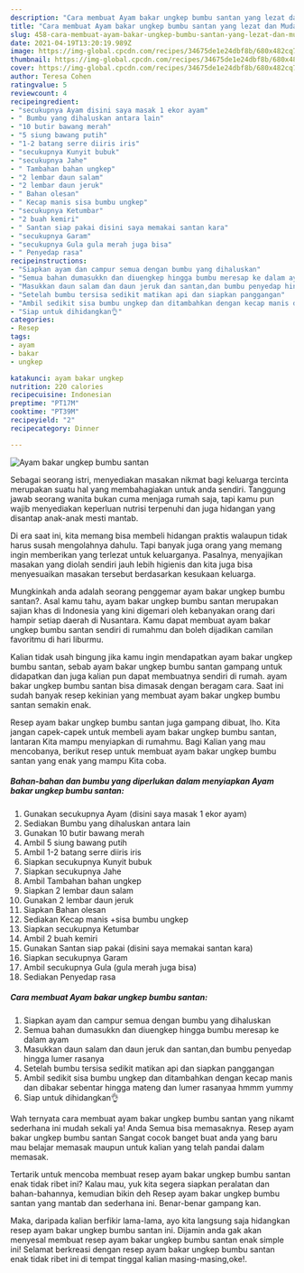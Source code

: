 ```yaml
---
description: "Cara membuat Ayam bakar ungkep bumbu santan yang lezat dan Mudah Dibuat"
title: "Cara membuat Ayam bakar ungkep bumbu santan yang lezat dan Mudah Dibuat"
slug: 458-cara-membuat-ayam-bakar-ungkep-bumbu-santan-yang-lezat-dan-mudah-dibuat
date: 2021-04-19T13:20:19.989Z
image: https://img-global.cpcdn.com/recipes/34675de1e24dbf8b/680x482cq70/ayam-bakar-ungkep-bumbu-santan-foto-resep-utama.jpg
thumbnail: https://img-global.cpcdn.com/recipes/34675de1e24dbf8b/680x482cq70/ayam-bakar-ungkep-bumbu-santan-foto-resep-utama.jpg
cover: https://img-global.cpcdn.com/recipes/34675de1e24dbf8b/680x482cq70/ayam-bakar-ungkep-bumbu-santan-foto-resep-utama.jpg
author: Teresa Cohen
ratingvalue: 5
reviewcount: 4
recipeingredient:
- "secukupnya Ayam disini saya masak 1 ekor ayam"
- " Bumbu yang dihaluskan antara lain"
- "10 butir bawang merah"
- "5 siung bawang putih"
- "1-2 batang serre diiris iris"
- "secukupnya Kunyit bubuk"
- "secukupnya Jahe"
- " Tambahan bahan ungkep"
- "2 lembar daun salam"
- "2 lembar daun jeruk"
- " Bahan olesan"
- " Kecap manis sisa bumbu ungkep"
- "secukupnya Ketumbar"
- "2 buah kemiri"
- " Santan siap pakai disini saya memakai santan kara"
- "secukupnya Garam"
- "secukupnya Gula gula merah juga bisa"
- " Penyedap rasa"
recipeinstructions:
- "Siapkan ayam dan campur semua dengan bumbu yang dihaluskan"
- "Semua bahan dumasukkn dan diuengkep hingga bumbu meresap ke dalam ayam"
- "Masukkan daun salam dan daun jeruk dan santan,dan bumbu penyedap hingga lumer rasanya"
- "Setelah bumbu tersisa sedikit matikan api dan siapkan panggangan"
- "Ambil sedikit sisa bumbu ungkep dan ditambahkan dengan kecap manis dan dibakar sebentar hingga mateng dan lumer rasanyaa hmmm yummy"
- "Siap untuk dihidangkan👌"
categories:
- Resep
tags:
- ayam
- bakar
- ungkep

katakunci: ayam bakar ungkep 
nutrition: 220 calories
recipecuisine: Indonesian
preptime: "PT17M"
cooktime: "PT39M"
recipeyield: "2"
recipecategory: Dinner

---
```



![Ayam bakar ungkep bumbu santan](https://img-global.cpcdn.com/recipes/34675de1e24dbf8b/680x482cq70/ayam-bakar-ungkep-bumbu-santan-foto-resep-utama.jpg)

Sebagai seorang istri, menyediakan masakan nikmat bagi keluarga tercinta merupakan suatu hal yang membahagiakan untuk anda sendiri. Tanggung jawab seorang  wanita bukan cuma menjaga rumah saja, tapi kamu pun wajib menyediakan keperluan nutrisi terpenuhi dan juga hidangan yang disantap anak-anak mesti mantab.

Di era  saat ini, kita memang bisa membeli hidangan praktis walaupun tidak harus susah mengolahnya dahulu. Tapi banyak juga orang yang memang ingin memberikan yang terlezat untuk keluarganya. Pasalnya, menyajikan masakan yang diolah sendiri jauh lebih higienis dan kita juga bisa menyesuaikan masakan tersebut berdasarkan kesukaan keluarga. 



Mungkinkah anda adalah seorang penggemar ayam bakar ungkep bumbu santan?. Asal kamu tahu, ayam bakar ungkep bumbu santan merupakan sajian khas di Indonesia yang kini digemari oleh kebanyakan orang dari hampir setiap daerah di Nusantara. Kamu dapat membuat ayam bakar ungkep bumbu santan sendiri di rumahmu dan boleh dijadikan camilan favoritmu di hari liburmu.

Kalian tidak usah bingung jika kamu ingin mendapatkan ayam bakar ungkep bumbu santan, sebab ayam bakar ungkep bumbu santan gampang untuk didapatkan dan juga kalian pun dapat membuatnya sendiri di rumah. ayam bakar ungkep bumbu santan bisa dimasak dengan beragam cara. Saat ini sudah banyak resep kekinian yang membuat ayam bakar ungkep bumbu santan semakin enak.

Resep ayam bakar ungkep bumbu santan juga gampang dibuat, lho. Kita jangan capek-capek untuk membeli ayam bakar ungkep bumbu santan, lantaran Kita mampu menyiapkan di rumahmu. Bagi Kalian yang mau mencobanya, berikut resep untuk membuat ayam bakar ungkep bumbu santan yang enak yang mampu Kita coba.

<!--inarticleads1-->

##### Bahan-bahan dan bumbu yang diperlukan dalam menyiapkan Ayam bakar ungkep bumbu santan:

1. Gunakan secukupnya Ayam (disini saya masak 1 ekor ayam)
1. Sediakan  Bumbu yang dihaluskan antara lain
1. Gunakan 10 butir bawang merah
1. Ambil 5 siung bawang putih
1. Ambil 1-2 batang serre diiris iris
1. Siapkan secukupnya Kunyit bubuk
1. Siapkan secukupnya Jahe
1. Ambil  Tambahan bahan ungkep
1. Siapkan 2 lembar daun salam
1. Gunakan 2 lembar daun jeruk
1. Siapkan  Bahan olesan
1. Sediakan  Kecap manis +sisa bumbu ungkep
1. Siapkan secukupnya Ketumbar
1. Ambil 2 buah kemiri
1. Gunakan  Santan siap pakai (disini saya memakai santan kara)
1. Siapkan secukupnya Garam
1. Ambil secukupnya Gula (gula merah juga bisa)
1. Sediakan  Penyedap rasa




<!--inarticleads2-->

##### Cara membuat Ayam bakar ungkep bumbu santan:

1. Siapkan ayam dan campur semua dengan bumbu yang dihaluskan
1. Semua bahan dumasukkn dan diuengkep hingga bumbu meresap ke dalam ayam
1. Masukkan daun salam dan daun jeruk dan santan,dan bumbu penyedap hingga lumer rasanya
1. Setelah bumbu tersisa sedikit matikan api dan siapkan panggangan
1. Ambil sedikit sisa bumbu ungkep dan ditambahkan dengan kecap manis dan dibakar sebentar hingga mateng dan lumer rasanyaa hmmm yummy
1. Siap untuk dihidangkan👌




Wah ternyata cara membuat ayam bakar ungkep bumbu santan yang nikamt sederhana ini mudah sekali ya! Anda Semua bisa memasaknya. Resep ayam bakar ungkep bumbu santan Sangat cocok banget buat anda yang baru mau belajar memasak maupun untuk kalian yang telah pandai dalam memasak.

Tertarik untuk mencoba membuat resep ayam bakar ungkep bumbu santan enak tidak ribet ini? Kalau mau, yuk kita segera siapkan peralatan dan bahan-bahannya, kemudian bikin deh Resep ayam bakar ungkep bumbu santan yang mantab dan sederhana ini. Benar-benar gampang kan. 

Maka, daripada kalian berfikir lama-lama, ayo kita langsung saja hidangkan resep ayam bakar ungkep bumbu santan ini. Dijamin anda gak akan menyesal membuat resep ayam bakar ungkep bumbu santan enak simple ini! Selamat berkreasi dengan resep ayam bakar ungkep bumbu santan enak tidak ribet ini di tempat tinggal kalian masing-masing,oke!.


